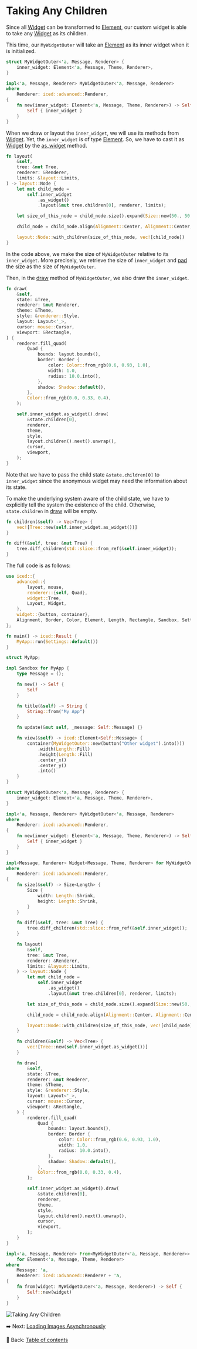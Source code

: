 # Taking Any Children

Since all [Widget](https://docs.rs/iced/0.12.1/iced/advanced/widget/trait.Widget.html) can be transformed to [Element](https://docs.rs/iced_core/0.12.1/iced_core/struct.Element.html), our custom widget is able to take any [Widget](https://docs.rs/iced/0.12.1/iced/advanced/widget/trait.Widget.html) as its children.

This time, our `MyWidgetOuter` will take an [Element](https://docs.rs/iced_core/0.12.1/iced_core/struct.Element.html) as its inner widget when it is initialized.

```rust
struct MyWidgetOuter<'a, Message, Renderer> {
    inner_widget: Element<'a, Message, Theme, Renderer>,
}

impl<'a, Message, Renderer> MyWidgetOuter<'a, Message, Renderer>
where
    Renderer: iced::advanced::Renderer,
{
    fn new(inner_widget: Element<'a, Message, Theme, Renderer>) -> Self {
        Self { inner_widget }
    }
}
```

When we draw or layout the `inner_widget`, we will use its methods from [Widget](https://docs.rs/iced/0.12.1/iced/advanced/widget/trait.Widget.html).
Yet, the `inner_widget` is of type [Element](https://docs.rs/iced_core/0.12.1/iced_core/struct.Element.html).
So, we have to cast it as [Widget](https://docs.rs/iced/0.12.1/iced/advanced/widget/trait.Widget.html) by the [as_widget](https://docs.rs/iced_core/0.12.1/iced_core/struct.Element.html#method.as_widget) method.

```rust
fn layout(
    &self,
    tree: &mut Tree,
    renderer: &Renderer,
    limits: &layout::Limits,
) -> layout::Node {
    let mut child_node =
        self.inner_widget
            .as_widget()
            .layout(&mut tree.children[0], renderer, limits);

    let size_of_this_node = child_node.size().expand(Size::new(50., 50.));

    child_node = child_node.align(Alignment::Center, Alignment::Center, size_of_this_node);

    layout::Node::with_children(size_of_this_node, vec![child_node])
}
```

In the code above, we make the size of `MyWidgetOuter` relative to its `inner_widget`.
More precisely, we retrieve the size of `inner_widget` and [pad](https://docs.rs/iced_core/0.12.1/iced_core/struct.Size.html#method.pad) the size as the size of `MyWidgetOuter`.

Then, in the [draw](https://docs.rs/iced/0.12.1/iced/advanced/widget/trait.Widget.html#tymethod.draw) method of `MyWidgetOuter`, we also draw the `inner_widget`.

```rust
fn draw(
    &self,
    state: &Tree,
    renderer: &mut Renderer,
    theme: &Theme,
    style: &renderer::Style,
    layout: Layout<'_>,
    cursor: mouse::Cursor,
    viewport: &Rectangle,
) {
    renderer.fill_quad(
        Quad {
            bounds: layout.bounds(),
            border: Border {
                color: Color::from_rgb(0.6, 0.93, 1.0),
                width: 1.0,
                radius: 10.0.into(),
            },
            shadow: Shadow::default(),
        },
        Color::from_rgb(0.0, 0.33, 0.4),
    );

    self.inner_widget.as_widget().draw(
        &state.children[0],
        renderer,
        theme,
        style,
        layout.children().next().unwrap(),
        cursor,
        viewport,
    );
}
```

Note that we have to pass the child state `&state.children[0]` to `inner_widget` since the anonymous widget may need the information about its state.

To make the underlying system aware of the child state, we have to explicitly tell the system the existence of the child.
Otherwise, `state.children` in [draw](https://docs.rs/iced/0.12.1/iced/advanced/widget/trait.Widget.html#tymethod.draw) will be empty.

```rust
fn children(&self) -> Vec<Tree> {
    vec![Tree::new(self.inner_widget.as_widget())]
}

fn diff(&self, tree: &mut Tree) {
    tree.diff_children(std::slice::from_ref(&self.inner_widget));
}
```

The full code is as follows:

```rust
use iced::{
    advanced::{
        layout, mouse,
        renderer::{self, Quad},
        widget::Tree,
        Layout, Widget,
    },
    widget::{button, container},
    Alignment, Border, Color, Element, Length, Rectangle, Sandbox, Settings, Shadow, Size, Theme,
};

fn main() -> iced::Result {
    MyApp::run(Settings::default())
}

struct MyApp;

impl Sandbox for MyApp {
    type Message = ();

    fn new() -> Self {
        Self
    }

    fn title(&self) -> String {
        String::from("My App")
    }

    fn update(&mut self, _message: Self::Message) {}

    fn view(&self) -> iced::Element<Self::Message> {
        container(MyWidgetOuter::new(button("Other widget").into()))
            .width(Length::Fill)
            .height(Length::Fill)
            .center_x()
            .center_y()
            .into()
    }
}

struct MyWidgetOuter<'a, Message, Renderer> {
    inner_widget: Element<'a, Message, Theme, Renderer>,
}

impl<'a, Message, Renderer> MyWidgetOuter<'a, Message, Renderer>
where
    Renderer: iced::advanced::Renderer,
{
    fn new(inner_widget: Element<'a, Message, Theme, Renderer>) -> Self {
        Self { inner_widget }
    }
}

impl<Message, Renderer> Widget<Message, Theme, Renderer> for MyWidgetOuter<'_, Message, Renderer>
where
    Renderer: iced::advanced::Renderer,
{
    fn size(&self) -> Size<Length> {
        Size {
            width: Length::Shrink,
            height: Length::Shrink,
        }
    }

    fn diff(&self, tree: &mut Tree) {
        tree.diff_children(std::slice::from_ref(&self.inner_widget));
    }

    fn layout(
        &self,
        tree: &mut Tree,
        renderer: &Renderer,
        limits: &layout::Limits,
    ) -> layout::Node {
        let mut child_node =
            self.inner_widget
                .as_widget()
                .layout(&mut tree.children[0], renderer, limits);

        let size_of_this_node = child_node.size().expand(Size::new(50., 50.));

        child_node = child_node.align(Alignment::Center, Alignment::Center, size_of_this_node);

        layout::Node::with_children(size_of_this_node, vec![child_node])
    }

    fn children(&self) -> Vec<Tree> {
        vec![Tree::new(self.inner_widget.as_widget())]
    }

    fn draw(
        &self,
        state: &Tree,
        renderer: &mut Renderer,
        theme: &Theme,
        style: &renderer::Style,
        layout: Layout<'_>,
        cursor: mouse::Cursor,
        viewport: &Rectangle,
    ) {
        renderer.fill_quad(
            Quad {
                bounds: layout.bounds(),
                border: Border {
                    color: Color::from_rgb(0.6, 0.93, 1.0),
                    width: 1.0,
                    radius: 10.0.into(),
                },
                shadow: Shadow::default(),
            },
            Color::from_rgb(0.0, 0.33, 0.4),
        );

        self.inner_widget.as_widget().draw(
            &state.children[0],
            renderer,
            theme,
            style,
            layout.children().next().unwrap(),
            cursor,
            viewport,
        );
    }
}

impl<'a, Message, Renderer> From<MyWidgetOuter<'a, Message, Renderer>>
    for Element<'a, Message, Theme, Renderer>
where
    Message: 'a,
    Renderer: iced::advanced::Renderer + 'a,
{
    fn from(widget: MyWidgetOuter<'a, Message, Renderer>) -> Self {
        Self::new(widget)
    }
}
```

![Taking Any Children](./pic/taking_any_children.png)

:arrow_right:  Next: [Loading Images Asynchronously](./loading_images_asynchronously.md)

:blue_book: Back: [Table of contents](./../README.md)
